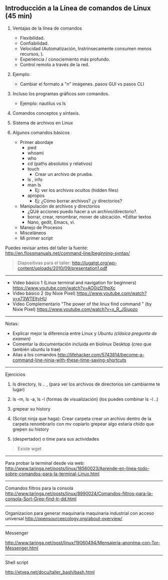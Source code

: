 


## Introducción a la Línea de comandos de Linux (45 min)

1. Ventajas de la línea de comandos
   * Flexibilidad.
   * Confiabilidad.
   * Velocidad (Automatización, Instrínsecamente consumen menos recursos, ).
   * Experiencia / conociemiento más profundo.
   * Control remoto a través de la red.
2. Ejemplo:
    * Cambiar el formato a "n"  imágenes.  pasos GUI vs pasos CLI
3. Incluso los programas gráficos son comandos.
    * Ejemplo: nautilus vs ls
4. Comandos conceptos y síntaxis.
5. Sistema de archivos en Linux

6. Algunos comandos básicos
    * Primer abordaje
      * pwd
      * whoami
      * who
      * cd  (paths absolutos y relativos) 
      * touch 
        * Crear un archivo de prueba.   
      * ls , info
      * man ls
        * Ej: ver los archivos ocultos (hidden files)
      * apropos
        * Ej: ¿Cómo borrar archivos? ¿y directorios?   
    * Manipulación de archivos y directorios
      * ¿QUé acciones puedo hacer a un archivo/directorio?.
      * borrar, crear, renombrar, mover de ubicación.
    *Editar textos
      * Nano, gedit, Emacs, vi.
    * Manejo de Procesos
    * Misceláneos
    * Mi primer script

Puedes revisar antes del taller la fuente:
http://en.flossmanuals.net/command-line/beginning-syntax/

> Diapositivas para el taller:
http://lugatgt.org/wp-content/uploads/2010/09/presentation1.pdf

***

* Video básico 1 (Linux terminal and navigation for beginners) https://www.youtube.com/watch?v=AO0jzD1hpXc
* Video básico 2 (by Nixie Pixel) https://www.youtube.com/watch?v=x73WTEltyHU
* Video Complementario "The power of the linux find command " (by Nixie Pixel)
https://www.youtube.com/watch?v=x_R_JSiupzo


***
Notas:
* Explicar mejor la diferencia entre Linux y Ubuntu *(clásica pregunta de examen)*
* Comentar la documentación incluida en biolinux Desktop (creo que también ubuntu la trae)
* Alias a los comandos http://lifehacker.com/5743814/become-a-command-line-ninja-with-these-time-saving-shortcuts
***
Ejercicios

1. ls directory, ls .. , 
   (para ver los archivos de directorios sin cambiarme te lugar)
2. ls -m, ls -a, ls -l (formas de visualización)
(los puedes combinar ls -l ..)

3. grepear su history

4. (Script ninja que haga):
Crear carpeta
crear un archivo dentro de la carpeta
renombrarlo con mv
copiarlo
grepear algo
 estaria chido que grepen su history

5. (despertador) o time para sus actividades 

> Existe wget

***

Para probar la terminal desde via web:
http://www.taringa.net/posts/linux/18560023/Aprende-en-linea-todo-sobre-comandos-para-la-terminal-Linux.html
***
Comandos filtros para la consola
http://www.taringa.net/posts/linux/8990024/Comandos-filtros-para-la-consola-Sort-Grep-find-tr-dd.html

***

Organizacion para generar maquinaria maquinaria industrial con acceso universal
http://opensourceecology.org/about-overview/

***

Messenger

http://www.taringa.net/post/linux/19060494/Mensajeria-anonima-con-Tor-Messenger.html

***

Shell script

http://etxea.net/docu/taller_bash/bash.html
